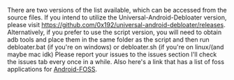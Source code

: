 There are two versions of the list available, which can be accessed from the source files. If you intend to utilize the Universal-Android-Debloater version, please visit https://github.com/0x192/universal-android-debloater/releases. Alternatively, if you prefer to use the script version, you will need to obtain adb tools and place them in the same folder as the script and then run debloater.bat (if you're on windows) or debloater.sh (if you're on linux/(and maybe mac idk)
Please report your issues to the issues section I'll check the issues tab every once in a while.
Also here's a link that has a list of foss applications for [Android-FOSS](https://github.com/offa/android-foss).
